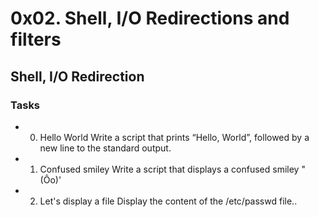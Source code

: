 # 0x02. Shell, I/O Redirections and filters
## Shell, I/O Redirection
### Tasks

* 0. Hello World
Write a script that prints “Hello, World”, followed by a new line to the standard output.

* 1. Confused smiley
Write a script that displays a confused smiley "(Ôo)'

* 2. Let's display a file
Display the content of the /etc/passwd file..
